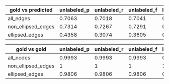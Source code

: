 | gold vs predicted  |   unlabeled_p |   unlabeled_r |   unlabeled_f |   labeled_p |   labeled_r |   labeled_f |
|--------------------|---------------|---------------|---------------|-------------|-------------|-------------|
| all_edges          |        0.7063 |        0.7018 |        0.7041 |      0.6388 |      0.6347 |      0.6368 |
| non_ellipsed_edges |        0.7314 |        0.7267 |        0.7291 |      0.6612 |      0.657  |      0.6591 |
| ellipsed_edges     |        0.4358 |        0.3074 |        0.3605 |      0.4358 |      0.3074 |      0.3605 |



| gold vs gold       |   unlabeled_p |   unlabeled_r |   unlabeled_f |   labeled_p |   labeled_r |   labeled_f |
|--------------------|---------------|---------------|---------------|-------------|-------------|-------------|
| all_nodes          |        0.9993 |        0.9993 |        0.9993 |      0.9993 |      0.9993 |      0.9993 |
| non_ellipsed_edges |        1      |        1      |        1      |      1      |      1      |      1      |
| ellipsed_edges     |        0.9806 |        0.9806 |        0.9806 |      0.9806 |      0.9806 |      0.9806 |

